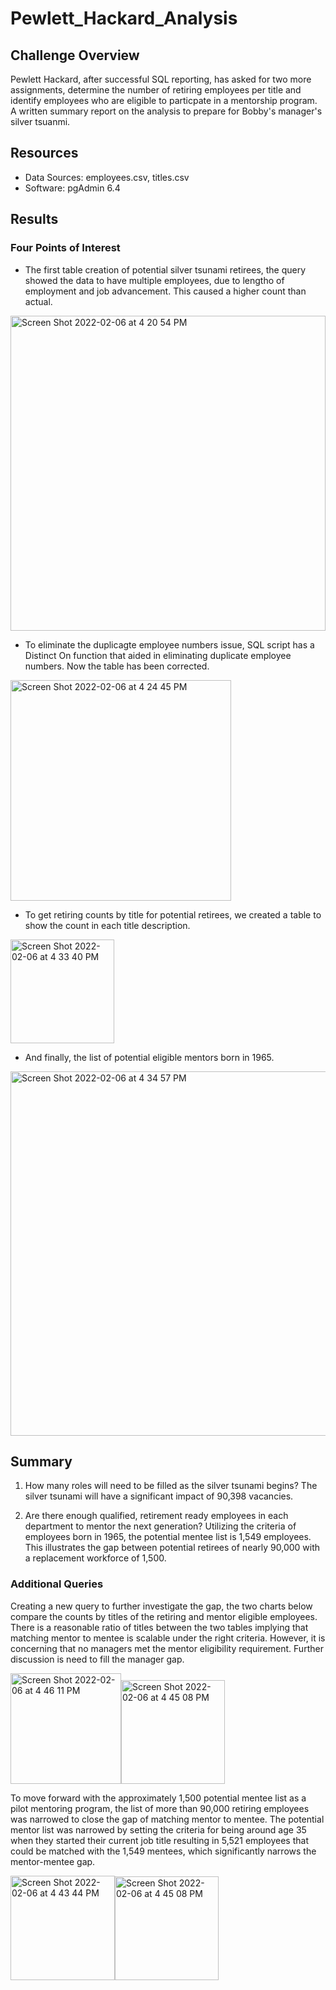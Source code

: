 # Pewlett_Hackard_Analysis
## Challenge Overview
Pewlett Hackard, after successful SQL reporting, has asked for two more assignments, determine the number of retiring employees per title and identify employees who are eligible to particpate in a mentorship program.  A written summary report on the analysis to prepare for Bobby's manager's silver tsuanmi.

## Resources
- Data Sources: employees.csv, titles.csv
- Software: pgAdmin 6.4

## Results

### Four Points of Interest
* The first table creation of potential silver tsunami retirees, the query showed the data to have multiple employees, due to lengtho of employment and job advancement.  This caused a higher count than actual.
<img width="504" alt="Screen Shot 2022-02-06 at 4 20 54 PM" src="https://user-images.githubusercontent.com/91889241/152703948-d830b3f9-f6b4-4be0-9779-c7d0556121c9.png">

* To eliminate the duplicagte employee numbers issue, SQL script has a Distinct On function that aided in eliminating duplicate employee numbers.  Now the table has been corrected.
<img width="353" alt="Screen Shot 2022-02-06 at 4 24 45 PM" src="https://user-images.githubusercontent.com/91889241/152704052-3c777aff-407d-4b22-8107-7f078fc36baf.png">

* To get retiring counts by title for potential retirees, we created a table to show the count in each title description.
<img width="166" alt="Screen Shot 2022-02-06 at 4 33 40 PM" src="https://user-images.githubusercontent.com/91889241/152704340-b36160ea-fe37-43e8-b0da-0c58f3cbbc37.png">

* And finally, the list of potential eligible mentors born in 1965.
<img width="583" alt="Screen Shot 2022-02-06 at 4 34 57 PM" src="https://user-images.githubusercontent.com/91889241/152704386-44e8f93f-fe12-49b9-a608-db56c15944c4.png">

## Summary
1. How many roles will need to be filled as the silver tsunami begins?
 The silver tsunami will have a significant impact of 90,398 vacancies.

2. Are there enough qualified, retirement ready employees in each department to mentor the next generation?
Utilizing the criteria of employees born in 1965, the potential mentee list is 1,549 employees.  This illustrates the gap between potential retirees of nearly 90,000 with a replacement workforce of 1,500.

### Additional Queries
Creating a new query to further investigate the gap, the two charts below compare the counts by titles of the retiring and mentor eligible employees. There is a reasonable ratio of titles between the two tables implying that matching mentor to mentee is scalable under the right criteria. However, it is concerning that no managers met the mentor eligibility requirement. Further discussion is need to fill the manager gap.

<img width="177" alt="Screen Shot 2022-02-06 at 4 46 11 PM" src="https://user-images.githubusercontent.com/91889241/152704737-5ffca02d-8539-4d0f-8aab-5f87568b111e.png"><img width="166" alt="Screen Shot 2022-02-06 at 4 45 08 PM" src="https://user-images.githubusercontent.com/91889241/152704743-29e5648f-e038-4986-aaa8-c5d7224bd13c.png">

To move forward with the approximately 1,500 potential mentee list as a pilot mentoring program, the list of more than 90,000 retiring employees was narrowed to close the gap of matching mentor to mentee. The potential mentor list was narrowed by setting the criteria for being around age 35 when they started their current job title resulting in 5,521 employees that could be matched with the 1,549 mentees, which significantly narrows the mentor-mentee gap.

<img width="167" alt="Screen Shot 2022-02-06 at 4 43 44 PM" src="https://user-images.githubusercontent.com/91889241/152704758-9e27d555-2f2c-415f-853b-53c6dde7a292.png"><img width="166" alt="Screen Shot 2022-02-06 at 4 45 08 PM" src="https://user-images.githubusercontent.com/91889241/152704760-850521d5-51a6-4a00-a340-00ca24d28685.png">



